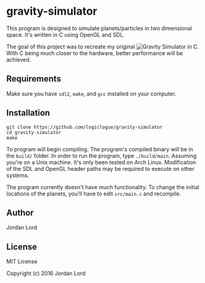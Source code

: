# gravity-simulator

This program is designed to simulate planets/particles in two dimensional space.
It's written in C using OpenGL and SDL.

The goal of this project was to recreate my original ![Gravity
Simulator](http://jordanlord.co.uk/projects/gravity-simualtor-javascript) in C.
With C being much closer to the hardware, better performance will be achieved.


## Requirements

Make sure you have `sdl2`, `make`, and `gcc` installed on your computer.


## Installation

```
git clone https://github.com/logiclogue/gravity-simulator
cd gravity-simulator
make
```

To program will begin compiling. The program's compiled binary will be in the
`build/` folder. In order to run the program, type `./build/main`. Assuming
you're on a Unix machine. It's only been tested on Arch Linux. Modification of
the SDL and OpenGL header paths may be required to execute on other systems.

The program currently doesn't have much functionality. To change the initial
locations of the planets, you'll have to edit `src/main.c` and recompile.


## Author

Jordan Lord


## License

MIT License

Copyright (c) 2016 Jordan Lord
